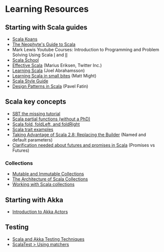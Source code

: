 # Learning Resources

## Starting with Scala guides
* [Scala Koans](http://www.scalakoans.org)
* [The Neophyte's Guide to Scala](http://danielwestheide.com/scala/neophytes.html)
* Mark Lewis Youtube Courses: Introduction to Programming and Problem Solving Using Scala [I](https://www.youtube.com/playlist?list=PLLMXbkbDbVt9MIJ9DV4ps-_trOzWtphYO) and [II](https://www.youtube.com/playlist?list=PLF6CAC63C615DB881)
* [Scala School](https://twitter.github.io/scala_school/)
* [Effective Scala](http://twitter.github.io/effectivescala/) (Marius Eriksen, Twitter Inc.)
* [Learning Scala](http://joelabrahamsson.com/learning-scala/) (Joel Abrahamsson)
* [Learning Scala in small bites](http://matt.might.net/articles/learning-scala-in-small-bites/) (Matt Might)
* [Scala Style Guide](http://docs.scala-lang.org/style/)
* [Design Patterns in Scala](https://pavelfatin.com/design-patterns-in-scala/) (Pavel Fatin)

## Scala key concepts
* [SBT the missing tutorial](https://github.com/shekhargulati/52-technologies-in-2016/blob/master/02-sbt/README.md)
* [Scala partial functions (without a PhD)](http://blog.bruchez.name/2011/10/scala-partial-functions-without-phd.html)
* [Scala fold, foldLeft, and foldRight](https://coderwall.com/p/4l73-a/scala-fold-foldleft-and-foldright)
* [Scala trait examples](http://alvinalexander.com/scala/scala-trait-examples)
* [Taking Advantage of Scala 2.8: Replacing the Builder](https://villane.wordpress.com/2010/03/05/taking-advantage-of-scala-2-8-replacing-the-builder/) (Named and default parameters)
* [Clarification needed about futures and promises in Scala](http://stackoverflow.com/questions/18960339/clarification-needed-about-futures-and-promises-in-scala) (Promises vs Futures)

### Collections
* [Mutable and Immutable Collections](http://docs.scala-lang.org/overviews/collections/overview.html)
* [The Architecture of Scala Collections](http://docs.scala-lang.org/overviews/core/architecture-of-scala-collections.html)
* [Working with Scala collections](http://hasumedic.com/blog/scala-collections/)

## Starting with Akka
* [Introduction to Akka Actors](https://blog.codecentric.de/en/2015/08/introduction-to-akka-actors)

## Testing
* [Scala and Akka Testing Techniques](https://scullxbones.github.io/scala-akka-testing/slides/#/)
* [ScalaTest > Using matchers](http://www.scalatest.org/user_guide/using_matchers)

